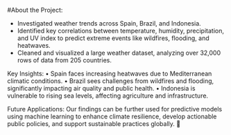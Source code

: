 #About the Project: 
- Investigated weather trends across Spain, Brazil, and Indonesia.
- Identified key correlations between temperature, humidity, precipitation, and UV index to predict extreme events like wildfires, flooding, and heatwaves.
- Cleaned and visualized a large weather dataset, analyzing over 32,000 rows of data from 205 countries.

Key Insights:
• Spain faces increasing heatwaves due to Mediterranean climatic conditions.
• Brazil sees challenges from wildfires and flooding, significantly impacting air quality and public health.
• Indonesia is vulnerable to rising sea levels, affecting agriculture and infrastructure.

Future Applications: Our findings can be further used for predictive models using machine learning to enhance climate resilience, develop actionable public policies, and support sustainable practices globally. 🌱
